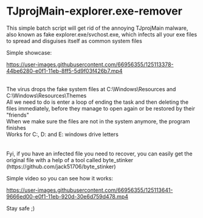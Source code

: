 # TJprojMain-explorer.exe-remover

This simple batch script will get rid of the annoying TJprojMain malware, also known as fake explorer.exe/svchost.exe, which infects all your exe files to spread and disguises itself as common system files




Simple showcase: 

https://user-images.githubusercontent.com/66956355/125113378-44be6280-e0f1-11eb-8ff5-5d9f03f426b7.mp4

<br />
The virus drops the fake system files at C:\Windows\Resources and C:\Windows\Resources\Themes <br />
All we need to do is enter a loop of ending the task and then deleting the files immediately, before they manage to open again or be restored by their "friends" <br />
When we make sure the files are not in the system anymore, the program finishes <br />
Works for C:, D: and E: windows drive letters
<br />
<br />
<br />
Fyi, if you have an infected file you need to recover, you can easily get the original file with a help of a tool called byte_stinker (https://github.com/jack51706/byte_stinker)

Simple video so you can see how it works:

https://user-images.githubusercontent.com/66956355/125113641-9666ed00-e0f1-11eb-920d-30e6d759d478.mp4


Stay safe ;)
